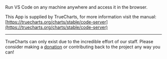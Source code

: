 Run VS Code on any machine anywhere and access it in the browser.

This App is supplied by TrueCharts, for more information visit the manual: [https://truecharts.org/charts/stable/code-server](https://truecharts.org/charts/stable/code-server)

---

TrueCharts can only exist due to the incredible effort of our staff.
Please consider making a [donation](https://truecharts.org/about/sponsor) or contributing back to the project any way you can!
